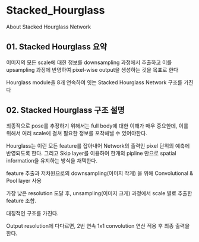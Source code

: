 # Stacked_Hourglass
About Stacked Hourglass Network

## 01. Stacked Hourglass 요약  

이미지의 모든 scale에 대한 정보를 downsampling 과정에서 추출하고 이를 upsampling 과정에 반영하여 pixel-wise output을 생성하는 것을 목표로 한다

Hourglass module을 8개 연속하여 잇는 Stacked Hourglass Network 구조를 가진다

## 02. Stacked Hourglass 구조 설명 

최종적으로 pose를 추정하기 위해서는 full body에 대한 이해가 매우 중요한데, 이를 위해서 여러 scale에 걸쳐 필요한 정보를 포착해낼 수 있어야한다.

Hourglass는 이런 모든 feature를 잡아내어 Network의 출력인 pixel 단위의 예측에 반영되도록 한다.
그리고 Skip layer를 이용하여 한개의 pipline 만으로 spatial information을 유지하는 방식을 채택한다.

feature 추출과 저차원으로의 downsampling(이미지 작게) 을 위해 Convolutional & Pool layer 사용

가장 낮은 resolution 도달 후, unsampling(이미지 크게) 과정에서 scale 별로 추출한 feature 조합.

대칭적인 구조를 가진다.

Output resolution에 다다르면, 2번 연속 1x1 convolution 연산 적용 후 최종 출력을 한다.
